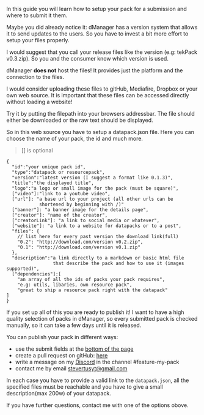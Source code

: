In this guide you will learn how to setup your pack for a submission and where to submit it them.

Maybe you did already notice it: dManager has a version system that allows it to send updates to the users. So you have to invest a bit more effort to setup your files properly.

I would suggest that you call your release files like the version (e.g: tekPack v0.3.zip).
So you and the consumer know which version is used.

dManager **does not** host the files! It provides just the platform and the connection to the files.

I would consider uploading these files to gitHub, Mediafire, Dropbox or your own web source. It is important that these files can be accessed directly without loading a website!

Try it by putting the filepath into your browsers addressbar. The file should either be downloaded or the raw text should be displayed.

So in this web source you have to setup a datapack.json file.
Here you can choose the name of your pack, the id and much more.

> [] is optional

```
{
  "id":"your unique pack id",
  "type":"datapack or resourcepack",
  "version":"latest version (I suggest a format like 0.1.3)",
  "title":"the displayed title",
  "logo":"a logo or small image for the pack (must be square)",
  ["video"]:"link to a youtube video",
  ["url"]: "a base url to your project (all other urls can be
			shortened by beginning with /)"
  ["banner"]: "a banner image for the details page",
  ["creator"]: "name of the creator",
  ["creatorLink"]: "a link to social media or whatever",
  ["website"]: "a link to a website for datapacks or to a post",
  "files": {
	// list here for every past version the download link(full)
    "0.2": "http://download.com/version v0.2.zip",
    "0.1": "http://download.com/version v0.1.zip"
  },
  "description":"a link directly to a markdown or basic html file
   				 that describe the pack and how to use it (images supported)",
  ["dependencies"]:[
	"an array of all the ids of packs your pack requires",
	"e.g: utils, libaries, own resource pack",
	"great to ship a resource pack right with the datapack"
]
}

```
If you set up all of this you are ready to publish it! I want to have a high quality selection of packs in dManager, so every submitted pack is checked manually, so it can take a few days until it is released.

You can publish your pack in different ways:
* use the submit fields at the [bottom of the page](#form)
* create a pull request on gitHub: [here](https://github.com/Stevertus/dManager-packages/pulls)
* write a message on my [Discord](https://discord.gg/BmnMBSq) in the channel #feature-my-pack
* contact me by email [stevertusyt@gmail.com](mailto::stevertusyt@gmail.com)

In each case you have to provide a valid link to the `datapack.json`, all the specified files must be reachable and you have to give a small description(max 200w) of your datapack.

If you have further questions, contact me with one of the options obove.

